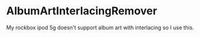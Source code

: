 # AlbumArtInterlacingRemover
My rockbox ipod 5g doesn't support album art with interlacing so I use this.
